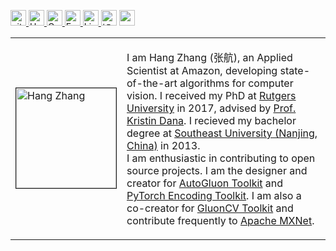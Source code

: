 <p> 
  <a href="https://github.com/zhanghang1989?tab=followers"> <img src="https://img.shields.io/github/followers/zhanghang1989?label=Followers&style=plastic" height="25px" alt="github follow" /> </a>
  <a href="https://hangzhang.org/"> <img src="https://img.shields.io/badge/&#8459-homepage-3875B7.svg?&logoColor=21438A&style=plastic" height="25px" alt="Hang Zhang">
  <a href="https://scholar.google.com/citations?user=gCoWdkUAAAAJ"><img src="https://img.shields.io/badge/scholar-4385FE.svg?&style=plastic&logo=google-scholar&logoColor=white" alt="Google Scholar" height="25px"> </a>
  <a href="mailto:zhang.hang@rutgers.edu"> <img src="https://img.shields.io/badge/gmail-%23D14836.svg?&style=plastic&logo=gmail&logoColor=white" height="25px" alt="Email">
  <a href="https://www.linkedin.com/in/zhanghang0704/"><img src="https://img.shields.io/badge/linkedin-006CAC.svg?&style=plastic&logo=linkedin&logoColor=white" height="25px" alt="LinkedIn"> </a>
  <a href="https://www.zhihu.com/people/zhanghang0704"><img src="https://img.shields.io/badge/知乎-0079FF.svg?style=plastic&logo=zhihu&logoColor=white" height="25px" alt="知乎"></a>
  <a href="https://hangzhang.org/cvHangZhang/cvHangZhang.pdf"> <img src="https://img.shields.io/badge/-CV-black?style=plastic" height="25px"> </a>
</p> 

<table width="100%" border="0" cellspacing="15" cellpadding="0">
<tbody>
  <tr>
    <td width="20%">
        <a href="https://hangzhang.org/files/Hang.jpeg"><img alt="Hang Zhang" src="https://hangzhang.org/files/Hang.jpeg" width="160" border="1"></a>
    </td>
    <td>
    <p> 
        I am Hang Zhang    (<span lang="zh-cn">张航</span>), 
        an Applied Scientist at <span property="affiliation">Amazon</span>, 
        developing state-of-the-art algorithms for computer vision. 
        I received my PhD 
        at <a href="http://www.rutgers.edu/">Rutgers University</a> in 2017,
        advised by <a href="http://eceweb1.rutgers.edu/vision/dana.html"> Prof. Kristin Dana</a>. 
        I recieved my bachelor degree at 
        <a href="http://www.seu.edu.cn/english/main.htm"> Southeast University 
        (Nanjing, China)</a> in 2013. <br>
        I am enthusiastic in contributing to open source projects. 
        I am the designer and creator for 
        <a href="https://github.com/awslabs/autogluon/graphs/contributors?from=2019-05-04&to=2020-02-01&type=c">AutoGluon Toolkit</a> and
        <a href="https://github.com/zhanghang1989/PyTorch-Encoding">PyTorch Encoding Toolkit</a>. 
        I am also a co-creator for <a href="https://github.com/dmlc/gluon-cv/">GluonCV Toolkit</a> and 
        contribute frequently to
        <a href="https://github.com/apache/incubator-mxnet/pulls?q=is%3Apr+author%3Azhanghang1989+">Apache MXNet</a>.
    </p>
    </td>
   </tr>
</tbody>
</table>
